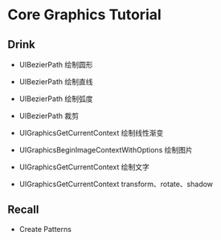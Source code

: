 # Core Graphics Tutorial

## Drink

- UIBezierPath 绘制圆形
- UIBezierPath 绘制直线
- UIBezierPath 绘制弧度
- UIBezierPath 裁剪

- UIGraphicsGetCurrentContext 绘制线性渐变
- UIGraphicsBeginImageContextWithOptions 绘制图片
- UIGraphicsGetCurrentContext 绘制文字
- UIGraphicsGetCurrentContext transform、rotate、shadow


## Recall

- Create Patterns
